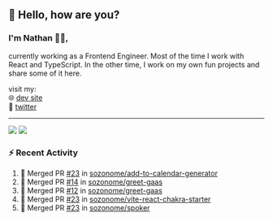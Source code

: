 ## 👋 Hello, how are you? 

### I'm Nathan 👨‍💻,

currently working as a Frontend Engineer. Most of the time I work with React and TypeScript. In the other time, I work on my own fun projects and share some of it here.

visit my:<br/>
🌐 [dev site](https://sznm.dev)<br/>
🦜 [twitter](https://twitter.com/sozonome)

---

![](https://komarev.com/ghpvc/?username=sozonome&color=orange)
![](https://hit.yhype.me/github/profile?user_id=17046154)

### :zap: Recent Activity

<!--START_SECTION:activity-->
1. 🎉 Merged PR [#23](https://github.com/sozonome/add-to-calendar-generator/pull/23) in [sozonome/add-to-calendar-generator](https://github.com/sozonome/add-to-calendar-generator)
2. 🎉 Merged PR [#14](https://github.com/sozonome/greet-gaas/pull/14) in [sozonome/greet-gaas](https://github.com/sozonome/greet-gaas)
3. 🎉 Merged PR [#12](https://github.com/sozonome/greet-gaas/pull/12) in [sozonome/greet-gaas](https://github.com/sozonome/greet-gaas)
4. 🎉 Merged PR [#23](https://github.com/sozonome/vite-react-chakra-starter/pull/23) in [sozonome/vite-react-chakra-starter](https://github.com/sozonome/vite-react-chakra-starter)
5. 🎉 Merged PR [#23](https://github.com/sozonome/spoker/pull/23) in [sozonome/spoker](https://github.com/sozonome/spoker)
<!--END_SECTION:activity-->
